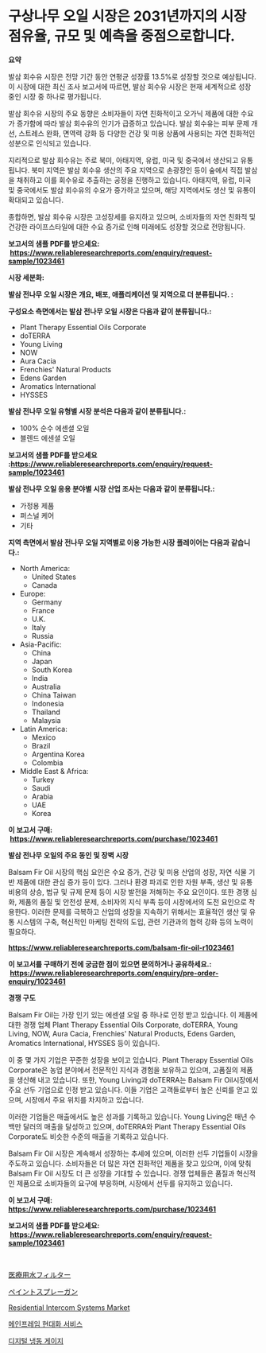 <p><h1>구상나무 오일 시장은 2031년까지의 시장 점유율, 규모 및 예측을 중점으로합니다.</h1></p><p><strong>요약</strong></p>
<p><p>발삼 회수유 시장은 전망 기간 동안 연평균 성장률 13.5%로 성장할 것으로 예상됩니다. 이 시장에 대한 최신 조사 보고서에 따르면, 발삼 회수유 시장은 현재 세계적으로 성장 중인 시장 중 하나로 평가됩니다. </p><p>발삼 회수유 시장의 주요 동향은 소비자들이 자연 친화적이고 오가닉 제품에 대한 수요가 증가함에 따라 발삼 회수유의 인기가 급증하고 있습니다. 발삼 회수유는 피부 문제 개선, 스트레스 완화, 면역력 강화 등 다양한 건강 및 미용 상품에 사용되는 자연 친화적인 성분으로 인식되고 있습니다.</p><p>지리적으로 발삼 회수유는 주로 북미, 아태지역, 유럽, 미국 및 중국에서 생산되고 유통됩니다. 북미 지역은 발삼 회수유 생산의 주요 지역으로 손광장인 등이 숲에서 직접 발삼을 채취하고 이를 회수유로 추출하는 공정을 진행하고 있습니다. 아태지역, 유럽, 미국 및 중국에서도 발삼 회수유의 수요가 증가하고 있으며, 해당 지역에서도 생산 및 유통이 확대되고 있습니다.</p><p>종합하면, 발삼 회수유 시장은 고성장세를 유지하고 있으며, 소비자들의 자연 친화적 및 건강한 라이프스타일에 대한 수요 증가로 인해 미래에도 성장할 것으로 전망됩니다.</p></p>
<p><strong>보고서의 샘플 PDF를 받으세요: &nbsp;<a href="https://www.reliableresearchreports.com/enquiry/request-sample/1023461">https://www.reliableresearchreports.com/enquiry/request-sample/1023461</a></strong></p>
<p><strong>시장 세분화:</strong></p>
<p><strong> 발삼 전나무 오일 시장은 개요, 배포, 애플리케이션 및 지역으로 더 분류됩니다. :</strong></p>
<p><strong>구성요소 측면에서는 발삼 전나무 오일 시장은 다음과 같이 분류됩니다.:</strong></p>
<p><ul><li>Plant Therapy Essential Oils Corporate</li><li>doTERRA</li><li>Young Living</li><li>NOW</li><li>Aura Cacia</li><li>Frenchies' Natural Products</li><li>Edens Garden</li><li>Aromatics International</li><li>HYSSES</li></ul></p>
<p><strong> 발삼 전나무 오일 유형별 시장 분석은 다음과 같이 분류됩니다.:</strong></p>
<p><ul><li>100% 순수 에센셜 오일</li><li>블렌드 에센셜 오일</li></ul></p>
<p><strong>보고서의 샘플 PDF를 받으세요 :<a href="https://www.reliableresearchreports.com/enquiry/request-sample/1023461">https://www.reliableresearchreports.com/enquiry/request-sample/1023461</a></strong></p>
<p><strong> 발삼 전나무 오일 응용 분야별 시장 산업 조사는 다음과 같이 분류됩니다.:</strong></p>
<p><ul><li>가정용 제품</li><li>퍼스널 케어</li><li>기타</li></ul></p>
<p><strong>지역 측면에서 발삼 전나무 오일 지역별로 이용 가능한 시장 플레이어는 다음과 같습니다.:</strong></p>
<p><ul>
    <li>
        North America:
        <ul>
            <li>United States</li>
            <li>Canada</li>
        </ul>
    </li>
    <li>
        Europe:
        <ul>
            <li>Germany</li>
            <li>France</li>
            <li>U.K.</li>
            <li>Italy</li>
            <li>Russia</li>
        </ul>
    </li>
    <li>
        Asia-Pacific:
        <ul>
            <li>China</li>
            <li>Japan</li>
            <li>South Korea</li>
            <li>India</li>
            <li>Australia</li>
            <li>China Taiwan</li>
            <li>Indonesia</li>
            <li>Thailand</li>
            <li>Malaysia</li>
        </ul>
    </li>
    <li>
        Latin America:
        <ul>
            <li>Mexico</li>
            <li>Brazil</li>
            <li>Argentina Korea</li>
            <li>Colombia</li>
        </ul>
    </li>
    <li>
        Middle East & Africa:
        <ul>
            <li>Turkey</li>
            <li>Saudi</li>
            <li>Arabia</li>
            <li>UAE</li>
            <li>Korea</li>
        </ul>
    </li>
    </ul></p>
<p><strong>이 보고서 구매: &nbsp;<a href="https://www.reliableresearchreports.com/purchase/1023461">https://www.reliableresearchreports.com/purchase/1023461</a></strong></p>
<p><strong>발삼 전나무 오일의 주요 동인 및 장벽 시장</strong></p>
<p><p>Balsam Fir Oil 시장의 핵심 요인은 수요 증가, 건강 및 미용 산업의 성장, 자연 식물 기반 제품에 대한 관심 증가 등이 있다. 그러나 환경 파괴로 인한 자원 부족, 생산 및 유통 비용의 상승, 법규 및 규제 문제 등이 시장 발전을 저해하는 주요 요인이다. 또한 경쟁 심화, 제품의 품질 및 안전성 문제, 소비자의 지식 부족 등이 시장에서의 도전 요인으로 작용한다. 이러한 문제를 극복하고 산업의 성장을 지속하기 위해서는 효율적인 생산 및 유통 시스템의 구축, 혁신적인 마케팅 전략의 도입, 관련 기관과의 협력 강화 등의 노력이 필요하다.</p></p>
<p><strong><a href="https://www.reliableresearchreports.com/balsam-fir-oil-r1023461">https://www.reliableresearchreports.com/balsam-fir-oil-r1023461</a></strong></p>
<p><strong>이 보고서를 구매하기 전에 궁금한 점이 있으면 문의하거나 공유하세요.: &nbsp;<a href="https://www.reliableresearchreports.com/enquiry/pre-order-enquiry/1023461">https://www.reliableresearchreports.com/enquiry/pre-order-enquiry/1023461</a></strong></p>
<p><strong>경쟁 구도</strong></p>
<p><p>Balsam Fir Oil는 가장 인기 있는 에센셜 오일 중 하나로 인정 받고 있습니다. 이 제품에 대한 경쟁 업체 Plant Therapy Essential Oils Corporate, doTERRA, Young Living, NOW, Aura Cacia, Frenchies' Natural Products, Edens Garden, Aromatics International, HYSSES 등이 있습니다. </p><p>이 중 몇 가지 기업은 꾸준한 성장을 보이고 있습니다. Plant Therapy Essential Oils Corporate은 농업 분야에서 전문적인 지식과 경험을 보유하고 있으며, 고품질의 제품을 생산해 내고 있습니다. 또한, Young Living과 doTERRA는 Balsam Fir Oil시장에서 주요 선두 기업으로 인정 받고 있습니다. 이들 기업은 고객들로부터 높은 신뢰를 얻고 있으며, 시장에서 주요 위치를 차지하고 있습니다. </p><p>이러한 기업들은 매출에서도 높은 성과를 기록하고 있습니다. Young Living은 매년 수백만 달러의 매출을 달성하고 있으며, doTERRA와 Plant Therapy Essential Oils Corporate도 비슷한 수준의 매출을 기록하고 있습니다. </p><p>Balsam Fir Oil 시장은 계속해서 성장하는 추세에 있으며, 이러한 선두 기업들이 시장을 주도하고 있습니다. 소비자들은 더 많은 자연 친화적인 제품을 찾고 있으며, 이에 맞춰 Balsam Fir Oil 시장도 더 큰 성장을 기대할 수 있습니다. 경쟁 업체들은 품질과 혁신적인 제품으로 소비자들의 요구에 부응하며, 시장에서 선두를 유지하고 있습니다.</p></p>
<p><strong>이 보고서 구매: &nbsp; <a href="https://www.reliableresearchreports.com/purchase/1023461">https://www.reliableresearchreports.com/purchase/1023461</a></strong></p>
<p><strong>보고서의 샘플 PDF를 받으세요: &nbsp;<a href="https://www.reliableresearchreports.com/enquiry/request-sample/1023461">https://www.reliableresearchreports.com/enquiry/request-sample/1023461</a></strong><strong></strong></p>
<p>&nbsp;</p>
<p><p><a href="https://medium.com/@jaylonlesch1993/%E5%8C%BB%E7%99%82%E7%94%A8%E6%B5%84%E6%B0%B4%E3%83%95%E3%82%A3%E3%83%AB%E3%82%BF%E3%83%BC%E5%B8%82%E5%A0%B4%E3%81%AE%E3%83%A1%E3%83%88%E3%83%AA%E3%82%AF%E3%82%B9%E3%81%AE%E8%A7%A3%E8%AA%AD-%E5%B8%82%E5%A0%B4%E3%82%B7%E3%82%A7%E3%82%A2-%E3%83%88%E3%83%AC%E3%83%B3%E3%83%89-%E6%88%90%E9%95%B7%E3%83%91%E3%82%BF%E3%83%BC%E3%83%B3-7d6b3be281a0">医療用水フィルター</a></p><p><a href="https://medium.com/@austinjames1907/%E3%83%9A%E3%82%A4%E3%83%B3%E3%83%88%E3%82%B9%E3%83%97%E3%83%AC%E3%83%BC%E3%82%AC%E3%83%B3%E5%B8%82%E5%A0%B4-%E7%AB%B6%E4%BA%89%E5%88%86%E6%9E%90-%E5%B8%82%E5%A0%B4%E3%83%88%E3%83%AC%E3%83%B3%E3%83%89-2031%E5%B9%B4%E3%81%BE%E3%81%A7%E3%81%AE%E4%BA%88%E6%B8%AC-9115e1d2bd91">ペイントスプレーガン</a></p><p><a href="https://medium.com/@madw10245644/residential-intercom-systems-market-size-cagr-trends-2024-2030-d18f11469066">Residential Intercom Systems Market</a></p><p><a href="https://medium.com/@londonacobson5656/%EB%A9%94%EC%9D%B8%ED%94%84%EB%A0%88%EC%9E%84-%ED%98%84%EB%8C%80%ED%99%94-%EC%84%9C%EB%B9%84%EC%8A%A4-%EC%8B%9C%EC%9E%A5-%EC%8B%9C%EC%9E%A5-%EC%A0%90%EC%9C%A0%EC%9C%A8-%EC%8B%9C%EC%9E%A5-%ED%8A%B8%EB%A0%8C%EB%93%9C-%EB%B0%8F-%ED%96%A5%ED%9B%84-%EC%84%B1%EC%9E%A5-%ED%83%90%EC%83%89-68ba65d98faa">메인프레임 현대화 서비스</a></p><p><a href="https://medium.com/@maryamsipes/%EB%94%94%EC%A7%80%ED%84%B8-%EB%83%89%EB%8F%99-%EA%B2%8C%EC%9D%B4%EC%A7%80-%EC%8B%9C%EC%9E%A5-%EA%B7%9C%EB%AA%A8-%EC%8B%9C%EC%9E%A5-%EC%A0%84%EB%A7%9D-%EB%B0%8F-%EC%8B%9C%EC%9E%A5-%EC%98%88%EC%B8%A1-2024-2031-235723e5493c">디지털 냉동 게이지</a></p></p>